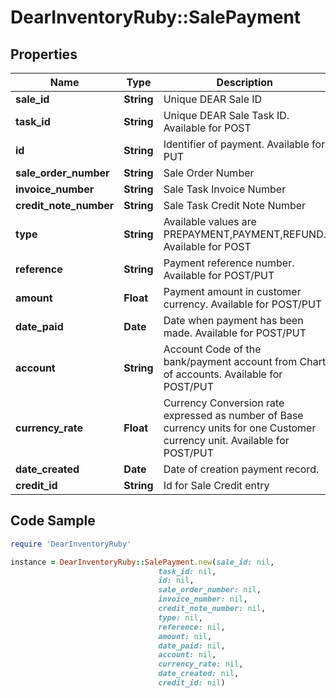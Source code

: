 # DearInventoryRuby::SalePayment

## Properties

Name | Type | Description | Notes
------------ | ------------- | ------------- | -------------
**sale_id** | **String** | Unique DEAR Sale ID | [optional] 
**task_id** | **String** | Unique DEAR Sale Task ID. Available for POST | [optional] 
**id** | **String** | Identifier of payment. Available for PUT | [optional] 
**sale_order_number** | **String** | Sale Order Number | [optional] 
**invoice_number** | **String** | Sale Task Invoice Number | [optional] 
**credit_note_number** | **String** | Sale Task Credit Note Number | [optional] 
**type** | **String** | Available values are PREPAYMENT,PAYMENT,REFUND. Available for POST | [optional] 
**reference** | **String** | Payment reference number. Available for POST/PUT | [optional] 
**amount** | **Float** | Payment amount in customer currency. Available for POST/PUT | [optional] 
**date_paid** | **Date** | Date when payment has been made. Available for POST/PUT | [optional] 
**account** | **String** | Account Code of the bank/payment account from Chart of accounts. Available for POST/PUT | [optional] 
**currency_rate** | **Float** | Currency Conversion rate expressed as number of Base currency units for one Customer currency unit. Available for POST/PUT | [optional] 
**date_created** | **Date** | Date of creation payment record. | [optional] 
**credit_id** | **String** | Id for Sale Credit entry | [optional] 

## Code Sample

```ruby
require 'DearInventoryRuby'

instance = DearInventoryRuby::SalePayment.new(sale_id: nil,
                                 task_id: nil,
                                 id: nil,
                                 sale_order_number: nil,
                                 invoice_number: nil,
                                 credit_note_number: nil,
                                 type: nil,
                                 reference: nil,
                                 amount: nil,
                                 date_paid: nil,
                                 account: nil,
                                 currency_rate: nil,
                                 date_created: nil,
                                 credit_id: nil)
```


